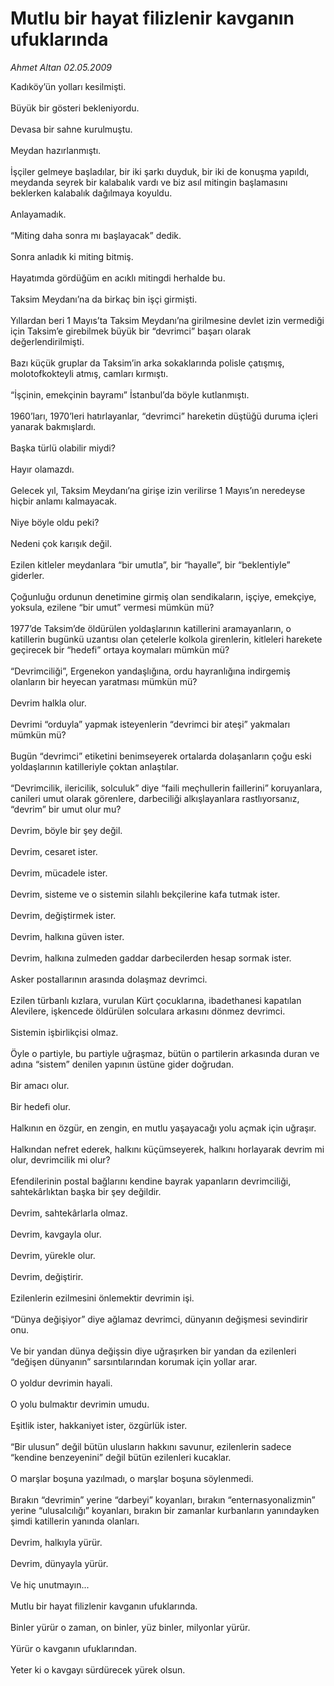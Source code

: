 # Mutlu bir hayat filizlenir kavganın ufuklarında

*Ahmet Altan 02.05.2009*

<div class="taraf_structure_2col_1zq">
<div class="margen_n">



 <p>Kadıköy’ün yolları kesilmişti. <br/><br/>Büyük bir gösteri bekleniyordu. <br/><br/>Devasa bir sahne kurulmuştu. <br/><br/>Meydan hazırlanmıştı. <br/><br/>İşçiler gelmeye başladılar, bir iki şarkı duyduk, bir iki de konuşma yapıldı, meydanda seyrek bir kalabalık vardı ve biz asıl mitingin başlamasını beklerken kalabalık dağılmaya koyuldu. <br/><br/>Anlayamadık. <br/><br/>“Miting daha sonra mı başlayacak” dedik. <br/><br/>Sonra anladık ki miting bitmiş. <br/><br/>Hayatımda gördüğüm en acıklı mitingdi herhalde bu. <br/><br/>Taksim Meydanı’na da birkaç bin işçi girmişti. <br/><br/>Yıllardan beri 1 Mayıs’ta Taksim Meydanı’na girilmesine devlet izin vermediği için Taksim’e girebilmek büyük bir “devrimci” başarı olarak değerlendirilmişti. <br/><br/>Bazı küçük gruplar da Taksim’in arka sokaklarında polisle çatışmış, molotofkokteyli atmış, camları kırmıştı. <br/><br/>“İşçinin, emekçinin bayramı” İstanbul’da böyle kutlanmıştı. <br/><br/>1960’ları, 1970’leri hatırlayanlar, “devrimci” hareketin düştüğü duruma içleri yanarak bakmışlardı. <br/><br/>Başka türlü olabilir miydi? <br/><br/>Hayır olamazdı. <br/><br/>Gelecek yıl, Taksim Meydanı’na girişe izin verilirse 1 Mayıs’ın neredeyse hiçbir anlamı kalmayacak. <br/><br/>Niye böyle oldu peki? <br/><br/>Nedeni çok karışık değil. <br/><br/>Ezilen kitleler meydanlara “bir umutla”, bir “hayalle”, bir “beklentiyle” giderler. <br/><br/>Çoğunluğu ordunun denetimine girmiş olan sendikaların, işçiye, emekçiye, yoksula, ezilene “bir umut” vermesi mümkün mü? <br/><br/>1977’de Taksim’de öldürülen yoldaşlarının katillerini aramayanların, o katillerin bugünkü uzantısı olan çetelerle kolkola girenlerin, kitleleri harekete geçirecek bir “hedefi” ortaya koymaları mümkün mü? <br/><br/>“Devrimciliği”, Ergenekon yandaşlığına, ordu hayranlığına indirgemiş olanların bir heyecan yaratması mümkün mü? <br/><br/>Devrim halkla olur. <br/><br/>Devrimi “orduyla” yapmak isteyenlerin “devrimci bir ateşi” yakmaları mümkün mü? <br/><br/>Bugün “devrimci” etiketini benimseyerek ortalarda dolaşanların çoğu eski yoldaşlarının katilleriyle çoktan anlaştılar. <br/><br/>“Devrimcilik, ilericilik, solculuk” diye “faili meçhullerin faillerini” koruyanlara, canileri umut olarak görenlere, darbeciliği alkışlayanlara rastlıyorsanız, “devrim” bir umut olur mu? <br/><br/>Devrim, böyle bir şey değil. <br/><br/>Devrim, cesaret ister. <br/><br/>Devrim, mücadele ister. <br/><br/>Devrim, sisteme ve o sistemin silahlı bekçilerine kafa tutmak ister. <br/><br/>Devrim, değiştirmek ister. <br/><br/>Devrim, halkına güven ister. <br/><br/>Devrim, halkına zulmeden gaddar darbecilerden hesap sormak ister. <br/><br/>Asker postallarının arasında dolaşmaz devrimci. <br/><br/>Ezilen türbanlı kızlara, vurulan Kürt çocuklarına, ibadethanesi kapatılan Alevilere, işkencede öldürülen solculara arkasını dönmez devrimci. <br/><br/>Sistemin işbirlikçisi olmaz. <br/><br/>Öyle o partiyle, bu partiyle uğraşmaz, bütün o partilerin arkasında duran ve adına “sistem” denilen yapının üstüne gider doğrudan. <br/><br/>Bir amacı olur. <br/><br/>Bir hedefi olur. <br/><br/>Halkının en özgür, en zengin, en mutlu yaşayacağı yolu açmak için uğraşır. <br/><br/>Halkından nefret ederek, halkını küçümseyerek, halkını horlayarak devrim mi olur, devrimcilik mi olur? <br/><br/>Efendilerinin postal bağlarını kendine bayrak yapanların devrimciliği, sahtekârlıktan başka bir şey değildir. <br/><br/>Devrim, sahtekârlarla olmaz. <br/><br/>Devrim, kavgayla olur. <br/><br/>Devrim, yürekle olur. <br/><br/>Devrim, değiştirir. <br/><br/>Ezilenlerin ezilmesini önlemektir devrimin işi. <br/><br/>“Dünya değişiyor” diye ağlamaz devrimci, dünyanın değişmesi sevindirir onu. <br/><br/>Ve bir yandan dünya değişsin diye uğraşırken bir yandan da ezilenleri “değişen dünyanın” sarsıntılarından korumak için yollar arar. <br/><br/>O yoldur devrimin hayali. <br/><br/>O yolu bulmaktır devrimin umudu. <br/><br/>Eşitlik ister, hakkaniyet ister, özgürlük ister. <br/><br/>“Bir ulusun” değil bütün ulusların hakkını savunur, ezilenlerin sadece “kendine benzeyenini” değil bütün ezilenleri kucaklar. <br/><br/>O marşlar boşuna yazılmadı, o marşlar boşuna söylenmedi. <br/><br/>Bırakın “devrimin” yerine “darbeyi” koyanları, bırakın “enternasyonalizmin” yerine “ulusalcılığı” koyanları, bırakın bir zamanlar kurbanların yanındayken şimdi katillerin yanında olanları. <br/><br/>Devrim, halkıyla yürür. <br/><br/>Devrim, dünyayla yürür. <br/><br/>Ve hiç unutmayın... <br/><br/>Mutlu bir hayat filizlenir kavganın ufuklarında. <br/><br/>Binler yürür o zaman, on binler, yüz binler, milyonlar yürür. <br/><br/>Yürür o kavganın ufuklarından. <br/><br/>Yeter ki o kavgayı sürdürecek yürek olsun. </p>
<br/>
<br/>
<br/>



<br/>


<div id="taraf_not">
</div>

</div>


</div>
